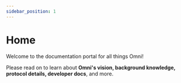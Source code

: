 ```yaml
---
sidebar_position: 1
---
```


# Home

Welcome to the documentation portal for all things Omni!

Please read on to learn about **Omni's vision, background knowledge, protocol details, developer docs**, and more.
